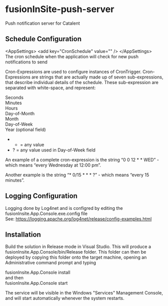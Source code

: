 # fusionInSite-push-server

Push notification server for Catalent

Schedule Configuration
----------------------
&lt;AppSettings&gt; &lt;add key="CronSchedule" value="" /&gt; &lt;/AppSettings&gt;   
The cron schedule when the application will check for new push notifications to send
 
Cron-Expressions are used to configure instances of CronTrigger. Cron-Expressions are strings that are actually made up of seven sub-expressions, that describe individual details of the schedule. These sub-expression are separated with white-space, and represent:

Seconds  
Minutes  
Hours  
Day-of-Month  
Month  
Day-of-Week  
Year (optional field)

- * = any value
- ? = any value used in Day-of-Week field

An example of a complete cron-expression is the string “0 0 12 * * WED” - which means “every Wednesday at 12:00 pm”.

Another example is the string “* 0/15 * * * ?” - which means “every 15 minutes”.


Logging Configuration
----------------------
Logging done by Log4net and is configred by editing the fusionInsite.App.Console.exe.config file  
See: https://logging.apache.org/log4net/release/config-examples.html


Installation
------------
Build the solution in Release mode in Visual Studio. This will produce a fusionInsite.App.Console/bin/Release folder.
This folder can then be deployed by copying this folder onto the target machine, opening an Administrative command prompt and typing

fusionInsite.App.Console install  
and then  
fusionInsite.App.Console start

The service will be visible in the Windows "Services" Management Console, and will start automatically whenever the system restarts.


